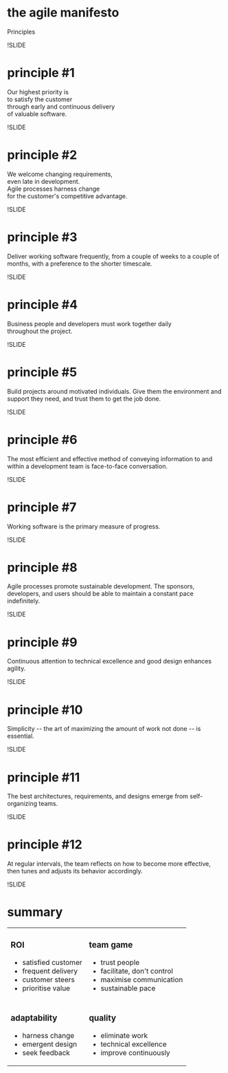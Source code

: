 <!SLIDE title-slide>
# the agile manifesto
Principles

!SLIDE
# principle #1

Our highest priority is  
to satisfy the customer  
through early and continuous delivery  
of valuable software.

!SLIDE
# principle #2

We welcome changing requirements,  
even late in development.  
Agile processes harness change  
for the customer's competitive advantage.

!SLIDE
# principle #3

Deliver working software frequently, from a 
couple of weeks to a couple of months, with a 
preference to the shorter timescale.

!SLIDE
# principle #4

Business people and developers must work 
together daily  
throughout the project.

!SLIDE
# principle #5

Build projects around motivated individuals. 
Give them the environment and support they need, 
and trust them to get the job done.

!SLIDE
# principle #6

The most efficient and effective method of 
conveying information to and within a development 
team is face-to-face conversation.

!SLIDE
# principle #7

Working software is the primary measure of progress.

!SLIDE
# principle #8

Agile processes promote sustainable development. 
The sponsors, developers, and users should be able 
to maintain a constant pace indefinitely.

!SLIDE
# principle #9

Continuous attention to technical excellence 
and good design enhances agility.

!SLIDE
# principle #10

Simplicity -- the art of maximizing the amount 
of work not done -- is essential.

!SLIDE
# principle #11

The best architectures, requirements, and designs 
emerge from self-organizing teams.

!SLIDE
# principle #12

At regular intervals, the team reflects on how 
to become more effective, then tunes and adjusts 
its behavior accordingly.

!SLIDE
# summary

<table>
<tr>
<td>
<h3> ROI </h3>
<ul>
<li> satisfied customer </li>
<li> frequent delivery </li>
<li> customer steers </li>
<li> prioritise value </li>
</ul>
</td>

<td>
<h3> team game </h3>
<ul>
<li> trust people </li>
<li> facilitate, don't control </li>
<li> maximise communication </li>
<li> sustainable pace </li>
</ul>
</td>
</tr>

<tr>
<td>
<h3> adaptability </h3>
<ul>
<li> harness change </li>
<li> emergent design </li>
<li> seek feedback </li>
</ul>
</td>

<td>
<h3> quality </h3>
<ul>
<li> eliminate work </li>
<li> technical excellence </li>
<li> improve continuously </li>
</ul>
</td>
</tr>
</table>

